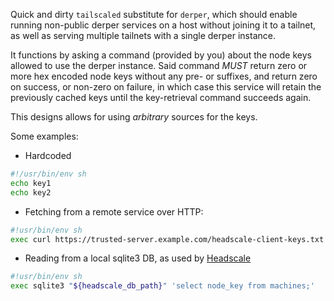 Quick and dirty `tailscaled` substitute for `derper`,
which should enable running non-public derper services on a host without joining it to a tailnet,
as well as serving multiple tailnets with a single derper instance.

It functions by asking a command (provided by you) about the node keys allowed to use the derper instance.
Said command *MUST* return zero or more hex encoded node keys without any pre- or suffixes, and return zero on success, or non-zero on failure, in which case this service will retain the previously cached keys until the key-retrieval command succeeds again.

This designs allows for using *arbitrary* sources for the keys.

Some examples:

* Hardcoded
```sh
#!/usr/bin/env sh
echo key1
echo key2
```

* Fetching from a remote service over HTTP:
```sh
#!usr/bin/env sh
exec curl https://trusted-server.example.com/headscale-client-keys.txt
```

* Reading from a local sqlite3 DB, as used by [Headscale](https://github.com/juanfont/headscale)
```sh
#!usr/bin/env sh
exec sqlite3 "${headscale_db_path}" 'select node_key from machines;' 
```
